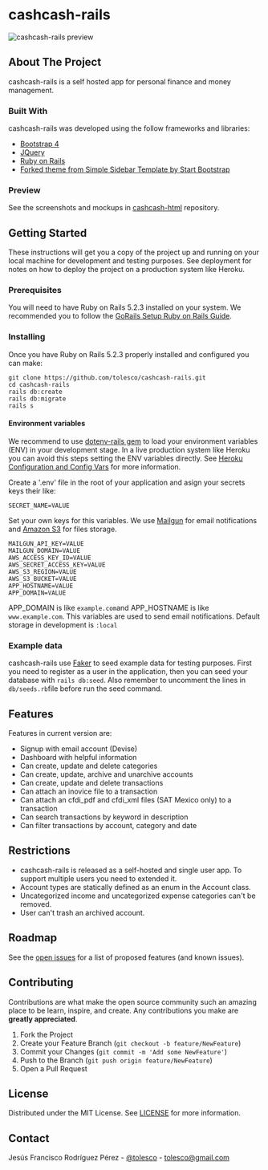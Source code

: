 # cashcash-rails
![cashcash-rails preview](https://cashcash-html.s3.amazonaws.com/cashcash-rails-header-preview.png)

## About The Project
cashcash-rails is a self hosted app for personal finance and money management.

### Built With
cashcash-rails was developed using the follow frameworks and libraries:

* [Bootstrap 4](https://getbootstrap.com)
* [JQuery](https://jquery.com)
* [Ruby on Rails](https://rubyonrails.org/)
* [Forked theme from Simple Sidebar Template by Start Bootstrap](https://github.com/tolesco/cashcash-html)

### Preview

See the screenshots and mockups in [cashcash-html](https://github.com/tolesco/cashcash-html) repository.

## Getting Started

These instructions will get you a copy of the project up and running on your local machine for development and testing purposes. See deployment for notes on how to deploy the project on a production system like Heroku.

### Prerequisites

You will need to have Ruby on Rails 5.2.3 installed on your system. We recommended you to follow the [GoRails Setup Ruby on Rails Guide](https://gorails.com/setup).

### Installing

Once you have Ruby on Rails 5.2.3 properly installed and configured you can make:

```
git clone https://github.com/tolesco/cashcash-rails.git
cd cashcash-rails
rails db:create
rails db:migrate
rails s
```

#### Environment variables

We recommend to use [dotenv-rails gem](https://github.com/bkeepers/dotenv) to load your environment variables (ENV) in your development stage. In a live production system like Heroku you can avoid this steps setting the ENV variables directly. See [Heroku Configuration and Config Vars](https://devcenter.heroku.com/articles/config-vars) for more information.  

Create a '.env' file in the root of your application and asign your secrets keys their like:

```
SECRET_NAME=VALUE
```
Set your own keys for this variables. We use [Mailgun](https://www.mailgun.com/) for email notifications and [Amazon S3](https://aws.amazon.com/s3/) for files storage.

```
MAILGUN_API_KEY=VALUE
MAILGUN_DOMAIN=VALUE
AWS_ACCESS_KEY_ID=VALUE
AWS_SECRET_ACCESS_KEY=VALUE
AWS_S3_REGION=VALUE
AWS_S3_BUCKET=VALUE
APP_HOSTNAME=VALUE
APP_DOMAIN=VALUE
```
APP_DOMAIN is like `example.com`and APP_HOSTNAME is like `www.example.com`. This variables are used to send email notifications. Default storage in development is `:local` 

### Example data

cashcash-rails use [Faker](https://github.com/faker-ruby/faker) to seed example data for testing purposes. First you need to register as a user in the application, then you can seed your database with `rails db:seed`. Also remember to uncomment the lines in `db/seeds.rb`file before run the seed command.

## Features

Features in current version are:

* Signup with email account (Devise)
* Dashboard with helpful information
* Can create, update and delete categories
* Can create, update, archive and unarchive accounts
* Can create, update and delete transactions
* Can attach an inovice file to a transaction
* Can attach an cfdi_pdf and cfdi_xml files (SAT Mexico only) to a transaction
* Can search transactions by keyword in description
* Can filter transactions by account, category and date

## Restrictions

* cashcash-rails is released as a self-hosted and single user app. To support multiple users you need to extended it.
* Account types are statically defined as an enum in the Account class.
* Uncategorized income and uncategorized expense categories can't be removed.
* User can't trash an archived account.

## Roadmap

See the [open issues](https://github.com/tolesco/cashcash-rails/issues) for a list of proposed features (and known issues).

## Contributing

Contributions are what make the open source community such an amazing place to be learn, inspire, and create. Any contributions you make are **greatly appreciated**.

1. Fork the Project
2. Create your Feature Branch (`git checkout -b feature/NewFeature`)
3. Commit your Changes (`git commit -m 'Add some NewFeature'`)
4. Push to the Branch (`git push origin feature/NewFeature`)
5. Open a Pull Request

## License

Distributed under the MIT License. See [LICENSE](LICENSE) for more information.

## Contact

Jesús Francisco Rodríguez Pérez - [@tolesco](https://github.com/tolesco/) - tolesco@gmail.com
